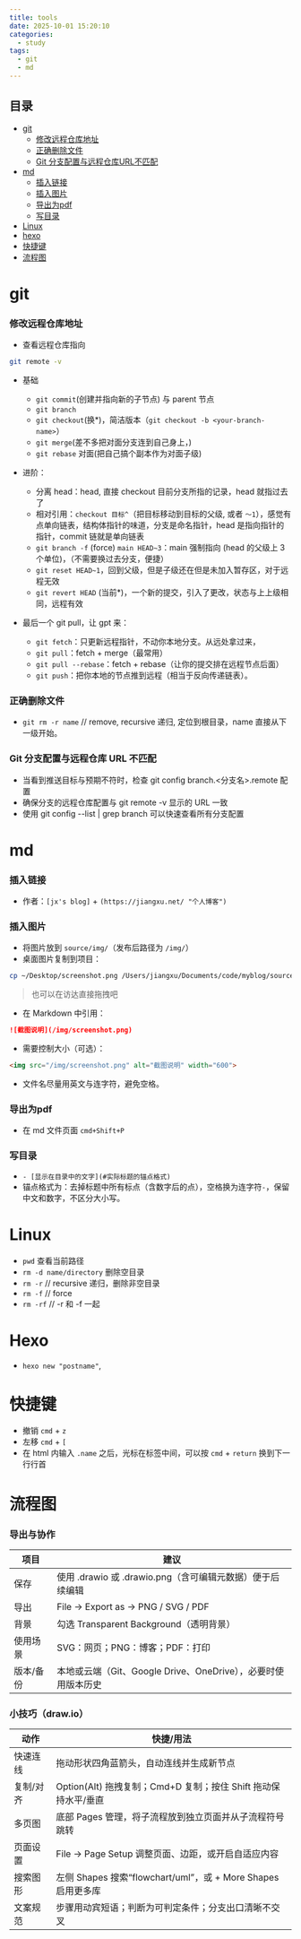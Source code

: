 ```yaml
---
title: tools
date: 2025-10-01 15:20:10
categories:
  - study
tags:
  - git
  - md
---
```

## 目录

- [git](#git)
  - [修改远程仓库地址](#修改远程仓库地址)
  - [正确删除文件](#正确删除文件)
  - [Git 分支配置与远程仓库URL不匹配](#git-分支配置与远程仓库-url-不匹配)
- [md](#md)
  - [插入链接](#插入链接)
  - [插入图片](#插入图片)
  - [导出为pdf](#导出为pdf)
  - [写目录](#写目录)
- [Linux](#linux)
- [hexo](#Hexo)
- [快捷键](#快捷键)
- [流程图](#流程图)

# git 
### 修改远程仓库地址
- 查看远程仓库指向

```bash
git remote -v
```

- 基础

  - `git commit`(创建并指向新的子节点) 与 parent 节点
  - `git branch`
  - `git checkout`(换*)，简洁版本（`git checkout -b <your-branch-name>`）
  - `git merge`(差不多把对面分支连到自己身上，)
  - `git rebase` 对面(把自己搞个副本作为对面子级)

- 进阶：

  - 分离 head：head, 直接 checkout 目前分支所指的记录，head 就指过去了
  - 相对引用：`checkout 目标^`（把目标移动到目标的父级, 或者 `～1`），感觉有点单向链表，结构体指针的味道，分支是命名指针，head 是指向指针的指针，commit 链就是单向链表
  - `git branch -f` (force) `main HEAD~3`：main 强制指向 (head 的父级上 3 个单位)，（不需要换过去分支，便捷）
  - `git reset HEAD~1`，回到父级，但是子级还在但是未加入暂存区，对于远程无效
  - `git revert HEAD` (当前*)，一个新的提交，引入了更改，状态与上上级相同，远程有效

- 最后一个 git pull，让 gpt 来：

  - `git fetch`：只更新远程指针，不动你本地分支。从远处拿过来，
  - `git pull`：fetch + merge（最常用）
  - `git pull --rebase`：fetch + rebase（让你的提交排在远程节点后面）
  - `git push`：把你本地的节点推到远程（相当于反向传递链表）。


### 正确删除文件
- `git rm -r name` // remove, recursive 递归, 定位到根目录，name 直接从下一级开始。
### Git 分支配置与远程仓库 URL 不匹配
- 当看到推送目标与预期不符时，检查 git config branch.<分支名>.remote 配置
- 确保分支的远程仓库配置与 git remote -v 显示的 URL 一致
- 使用 git config --list | grep branch 可以快速查看所有分支配置


# md
### 插入链接
- 作者：`[jx's blog]` + `(https://jiangxu.net/ "个人博客")`

### 插入图片
- 将图片放到 `source/img/`（发布后路径为 `/img/`）
- 桌面图片复制到项目：
```bash
cp ~/Desktop/screenshot.png /Users/jiangxu/Documents/code/myblog/source/img/
```
> 也可以在访达直接拖拽吧
- 在 Markdown 中引用：
```markdown
![截图说明](/img/screenshot.png)
```
- 需要控制大小（可选）：
```html
<img src="/img/screenshot.png" alt="截图说明" width="600">
```
- 文件名尽量用英文与连字符，避免空格。

### 导出为pdf
- 在 md 文件页面 `cmd+Shift+P`

### 写目录
- `- [显示在目录中的文字](#实际标题的锚点格式)`
- 锚点格式为：去掉标题中所有标点（含数字后的点），空格换为连字符`-`，保留中文和数字，不区分大小写。

# Linux
- `pwd` 查看当前路径
- `rm -d name/directory` 删除空目录
- `rm -r` // recursive 递归，删除非空目录
- `rm -f` // force
- `rm -rf` // -r 和 -f 一起
# Hexo
- `hexo new "postname"`,
# 快捷键
- 撤销 `cmd` + `z`
- 左移 `cmd` + `[`
- 在 html 内输入 `.name` 之后，光标在标签中间，可以按 `cmd` + `return` 换到下一行行首
# 流程图

### 导出与协作
| 项目 | 建议 |
| --- | --- |
| 保存 | 使用 .drawio 或 .drawio.png（含可编辑元数据）便于后续编辑 |
| 导出 | File → Export as → PNG / SVG / PDF |
| 背景 | 勾选 Transparent Background（透明背景） |
| 使用场景 | SVG：网页；PNG：博客；PDF：打印 |
| 版本/备份 | 本地或云端（Git、Google Drive、OneDrive），必要时使用版本历史 |

### 小技巧（draw.io）
| 动作 | 快捷/用法 |
| --- | --- |
| 快速连线 | 拖动形状四角蓝箭头，自动连线并生成新节点 |
| 复制/对齐 | Option(Alt) 拖拽复制；Cmd+D 复制；按住 Shift 拖动保持水平/垂直 |
| 多页图 | 底部 Pages 管理，将子流程放到独立页面并从子流程符号跳转 |
| 页面设置 | File → Page Setup 调整页面、边距，或开启自适应内容 |
| 搜索图形 | 左侧 Shapes 搜索“flowchart/uml”，或 + More Shapes 启用更多库 |
| 文案规范 | 步骤用动宾短语；判断为可判定条件；分支出口清晰不交叉 |
